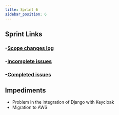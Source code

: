 ```yaml
---
title: Sprint 6
sidebar_position: 6
---
```


## Sprint Links

### -[Scope changes log](https://kelvindtd.atlassian.net/browse/DTD-85?jql=issueKey%20in%20(DTD-83%2CDTD-84%2CDTD-85%2CDTD-45))
### -[Incomplete issues](https://kelvindtd.atlassian.net/browse/DTD-51?jql=issueKey%20in%20(DTD-51))
### -[Completed issues](https://kelvindtd.atlassian.net/browse/DTD-85?jql=issueKey%20in%20(DTD-45%2CDTD-83%2CDTD-84%2CDTD-85))


## Impediments
* Problem in the integration of Django with Keycloak
* Migration to AWS
